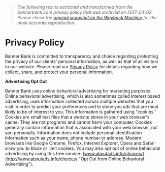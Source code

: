 > *The following text is extracted and transformed from the bannerbank.com privacy policy that was archived on 2017-04-02. Please check the [original snapshot on the Wayback Machine](https://web.archive.org/web/20170402212036id_/https%3A//www.bannerbank.com/privacy-policy) for the most accurate reproduction.*

# Privacy Policy

Banner Bank is committed to transparency and choice regarding protecting the privacy of our clients' personal information, as well as that of all visitors to our website. Please read our [Privacy Policy](https://web.archive.org/-/media/BB/PDFs/BANR_Privacy.pdf?la=en) for details regarding how we collect, share, and protect your personal information.

**Advertising Opt Out**

Banner Bank uses online behavioral advertising for marketing purposes. Online behavioral advertising, which is also sometimes called interest based advertising, uses information collected across multiple websites that you visit in order to predict your preferences and to show you ads that are most likely to be of interest to you. This information is gathered using "cookies.” Cookies are small text files that a website stores in your web browser's cache. They are not programs and cannot harm your computer. Cookies generally contain information that is associated with your web browser, not you personally. Information does not include personal identification information such as your name, phone number or address. Modern browsers like Google Chrome, Firefox, Internet Explorer, Opera and Safari allow you to block or limit cookies. You may also opt out of online behavioral advertising by using this free service: [www.aboutads.info/choices/](http://www.aboutads.info/choices/ "Opt Out from Online Behavioral Advertising").
